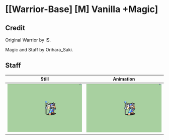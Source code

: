 # [\[Warrior-Base\] \[M\] Vanilla +Magic]

## Credit

Original Warrior by IS. 

Magic and Staff by Orihara_Saki.
	
## Staff

| Still | Animation |
| :---: | :-------: |
| ![Staff still](./Staff_000.png) | ![Staff animation](./Staff.gif) |
